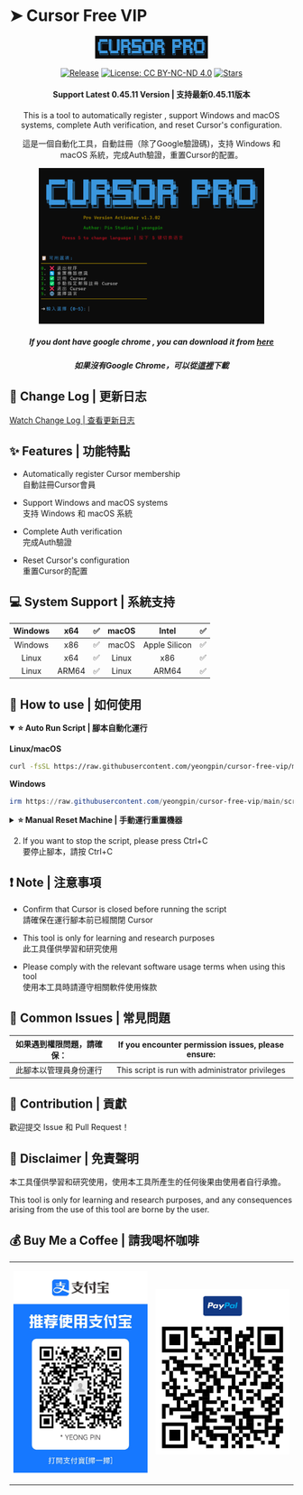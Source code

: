 # ➤ Cursor Free VIP
<div align="center">
<p align="center">
  <img src="./images/logo.png" alt="Cursor Pro Logo" width="200"/>
</p>

<p align="center">

[![Release](https://img.shields.io/github/v/release/yeongpin/cursor-free-vip?style=flat-square&logo=github&color=blue)](https://github.com/yeongpin/cursor-free-vip/releases/latest)
[![License: CC BY-NC-ND 4.0](https://img.shields.io/badge/License-CC_BY--NC--ND_4.0-lightgrey.svg)](https://creativecommons.org/licenses/by-nc-nd/4.0/)
[![Stars](https://img.shields.io/github/stars/yeongpin/cursor-free-vip?style=flat-square&logo=github)](https://github.com/yeongpin/cursor-free-vip/stargazers)

</p>
<h4>Support Latest 0.45.11 Version | 支持最新0.45.11版本</h4>

This is a tool to automatically register , support Windows and macOS systems, complete Auth verification, and reset Cursor's configuration.

這是一個自動化工具，自動註冊（除了Google驗證碼)，支持 Windows 和 macOS 系統，完成Auth驗證，重置Cursor的配置。

<p align="center">
  <img src="./images/pronew_2025-02-13_15-01-32.png" alt="new" width="400"/><br>
</p>

##### If you dont have google chrome , you can download it from [here](https://www.google.com/intl/en_pk/chrome/)

##### 如果沒有Google Chrome，可以從[這裡](https://www.google.com/intl/en_pk/chrome/)下載

</p>
</div>


## 🔄 Change Log | 更新日志
[Watch Change Log | 查看更新日志](CHANGELOG.md)

## ✨ Features | 功能特點

* Automatically register Cursor membership<br>自動註冊Cursor會員<br>

* Support Windows and macOS systems<br>支持 Windows 和 macOS 系統<br>

* Complete Auth verification<br>完成Auth驗證<br>

* Reset Cursor's configuration<br>重置Cursor的配置<br>


## 💻 System Support | 系統支持

|Windows|x64|✅|macOS|Intel|✅|
|:---:|:---:|:---:|:---:|:---:|:---:|
|Windows|x86|✅|macOS|Apple Silicon|✅|
|Linux|x64|✅|Linux|x86|✅|
|Linux|ARM64|✅|Linux|ARM64|✅|

## 👀 How to use | 如何使用

<details open>
<summary><b>⭐ Auto Run Script | 腳本自動化運行</b></summary>

**Linux/macOS**
```bash
curl -fsSL https://raw.githubusercontent.com/yeongpin/cursor-free-vip/main/scripts/install.sh -o install.sh && chmod +x install.sh && ./install.sh
```

**Windows**
```powershell
irm https://raw.githubusercontent.com/yeongpin/cursor-free-vip/main/scripts/install.ps1 | iex
```
</details>

<details>
<summary><b>⭐ Manual Reset Machine | 手動運行重置機器</b></summary>

**Linux/macOS**
```bash
curl -fsSL https://raw.githubusercontent.com/yeongpin/cursor-free-vip/main/scripts/reset.sh | sudo bash
```

**Windows**
```powershell
irm https://raw.githubusercontent.com/yeongpin/cursor-free-vip/main/scripts/reset.ps1 | iex
```
</details>

2. If you want to stop the script, please press Ctrl+C<br>要停止腳本，請按 Ctrl+C

## ❗ Note | 注意事項

* Confirm that Cursor is closed before running the script <br>請確保在運行腳本前已經關閉 Cursor<br>

* This tool is only for learning and research purposes <br>此工具僅供學習和研究使用<br>

* Please comply with the relevant software usage terms when using this tool <br>使用本工具時請遵守相關軟件使用條款



## 🚨 Common Issues | 常見問題

|如果遇到權限問題，請確保：|If you encounter permission issues, please ensure:|
|:---:|:---:|
| 此腳本以管理員身份運行 | This script is run with administrator privileges |



## 🤩 Contribution | 貢獻

歡迎提交 Issue 和 Pull Request！



## 📩 Disclaimer | 免責聲明

本工具僅供學習和研究使用，使用本工具所產生的任何後果由使用者自行承擔。 <br>

This tool is only for learning and research purposes, and any consequences arising from the use of this tool are borne by the user.

## 💰 Buy Me a Coffee | 請我喝杯咖啡

<table>
<tr>
<td><p align="center">
  <img src="./images/provi-code.jpg" alt="buy_me_a_coffee" width="400"/><br>
</p></td>
<td><p align="center">
  <img src="./images/paypal.png" alt="buy_me_a_coffee" width="400"/><br>
</p></td>
</tr>
</table>


